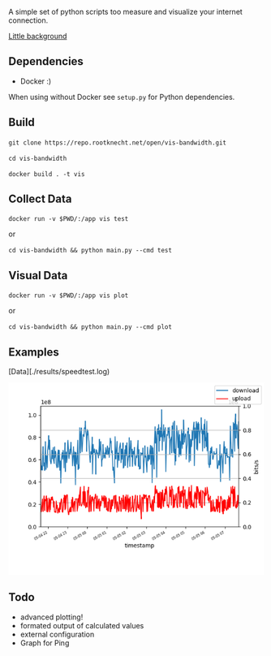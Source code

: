 A simple set of python scripts too measure and visualize your internet connection.

[Little background](https://knowledge.rootknecht.net/testing-internet-connection)

## Dependencies

- Docker :)

When using without Docker see `setup.py` for Python dependencies.

## Build

`git clone https://repo.rootknecht.net/open/vis-bandwidth.git`

`cd vis-bandwidth`

`docker build . -t vis`

## Collect Data

`docker run -v $PWD/:/app vis test`

or

`cd vis-bandwidth && python main.py --cmd test`

## Visual Data

`docker run -v $PWD/:/app vis plot`

or

`cd vis-bandwidth && python main.py --cmd plot`

## Examples

[Data][./results/speedtest.log)

![Plot](./results/bandwidth.png)

## Todo

- advanced plotting!
- formated output of calculated values
- external configuration
- Graph for Ping
